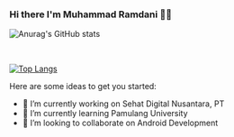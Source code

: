 ### Hi there I'm Muhammad Ramdani 💁🏻


![Anurag's GitHub stats](https://github-readme-stats.vercel.app/api?username=diigel&show_icons=true&bg_color=00000000)

<br>

[![Top Langs](https://github-readme-stats.vercel.app/api/top-langs/?username=diigel&compact)](https://github.com/anuraghazra/github-readme-stats)


Here are some ideas to get you started:

- 🔭 I’m currently working on Sehat Digital Nusantara, PT
- 🌱 I’m currently learning Pamulang University
- 👯 I’m looking to collaborate on Android Development


